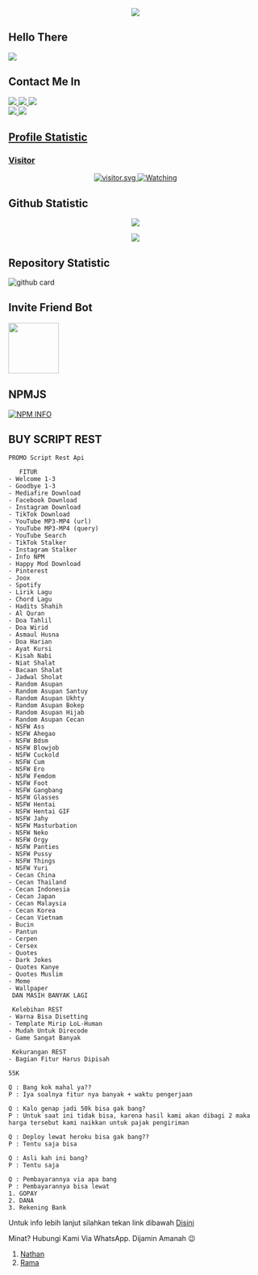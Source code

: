</h1>
<p align="center">
  <img src="https://i.ibb.co/cyM9YyH/logoku.jpg" />
</p>

## Hello There
<a href="//discord.com/users/909113664701874206"><img align="center" src="https://cardivo.vercel.app/api?name=RIFKI%20WANDI&description=Halo,%20I%27m%20RIFKI%20WANDI%20dan%20saya%20masih%20programer%20pemula%20Nice%20to%20meet%20you%20%F0%9F%91%8B&image=https://avatars.githubusercontent.com/FRIENDHOST&usqp=CAU&backgroundColor=%23ecf0f1&youtube=RIFKIBOTX&github=FRIENDHOST&pattern=ticTacToe&colorPattern=%23eaeaea&site=dsc.gg/friendhost"/></a>
## Contact Me In
<p>
  <a href="https://instagram.com/rifki_wandi_apriyan"><img src="https://img.shields.io/badge/Instagram-E4405F?style=for-the-badge&logo=instagram&logoColor=white"/> 
  <a href="https://wa.me/6285721599053/"><img src="https://img.shields.io/badge/WhatsApp-25D366?style=for-the-badge&logo=whatsapp&logoColor=white" />
<a href="https:discord.com/users/909113664701874206"><img src="https://img.shields.io/badge/Discord-RIFKIWANDI-ff0000?style=for-the-badge&logo=discord&logoColor=ff0000&link=https://discord.com/users/909113664701874206" /><br>
   <a href="https://github.com/FRIENDHOST"><img src="https://img.shields.io/badge/-GitHub-black?style=flat-square&logo=github" /> 
  <a href="https://youtube.com/channel/UC-QG066uOC5ITFkUjxmE0HQ"><img src="https://img.shields.io/youtube/channel/subscribers/UC-QG066uOC5ITFkUjxmE0HQ?style=social" /> <br>
</p>

## Profile Statistic

<h3 align="left">Visitor</h3>
<p align="center">
<img src="https://count.getloli.com/get/@RIFKIWANDI?theme=moebooru-h" alt="visitor.svg">
  <a href="https://komarev.com/ghpvc/?username=RIFKIWANDI&color=blue&style=flat-square&label=Profile+Views"><img title="Watching" src="https://komarev.com/ghpvc/?username=RIFKIWANDI&color=blue&style=flat-square&label=Profile+View"></a>
</p>

## Github Statistic

<p align="center"><a href="https://github.com/FRIENDHOST"><img src="https://github-readme-stats.vercel.app/api?username=RIFKIBOTX&show_icons=true&theme=radical"></a></p>
<p align="center"><a href="https://github.com/FRIENDHOST"><img src="https://github-readme-stats.vercel.app/api/top-langs/?username=RIFKIBOTX&theme=radical&layout=compact"></a></p> 

## Repository Statistic
![github card](https://github-readme-stats.vercel.app/api/pin/?username=RIFKIBOTX&repo=Scrappe&theme=dark)

## Invite Friend Bot
<a href="https://dsc.gg/friendmail.gg"><img src="https://i.ibb.co/cyM9YyH/logoku.jpg" width="100" height="100"></a> 

## NPMJS
<p>
    <a href="https://nodei.co/npm/rakuapi/"><img src="https://nodei.co/npm/rakuapi.png?downloads=true&stars=true" alt="NPM INFO" /></a>
  </p>


## BUY SCRIPT REST
```
PROMO Script Rest Api

   FITUR
- Welcome 1-3
- Goodbye 1-3
- Mediafire Download
- Facebook Download
- Instagram Download
- TikTok Download
- YouTube MP3-MP4 (url)
- YouTube MP3-MP4 (query)
- YouTube Search
- TikTok Stalker
- Instagram Stalker
- Info NPM
- Happy Mod Download
- Pinterest
- Joox
- Spotify
- Lirik Lagu
- Chord Lagu
- Hadits Shahih
- Al Quran
- Doa Tahlil
- Doa Wirid
- Asmaul Husna
- Doa Harian
- Ayat Kursi
- Kisah Nabi
- Niat Shalat
- Bacaan Shalat
- Jadwal Sholat
- Random Asupan
- Random Asupan Santuy
- Random Asupan Ukhty
- Random Asupan Bokep
- Random Asupan Hijab
- Random Asupan Cecan
- NSFW Ass
- NSFW Ahegao
- NSFW Bdsm
- NSFW Blowjob
- NSFW Cuckold
- NSFW Cum
- NSFW Ero
- NSFW Femdom
- NSFW Foot
- NSFW Gangbang
- NSFW Glasses
- NSFW Hentai
- NSFW Hentai GIF
- NSFW Jahy
- NSFW Masturbation
- NSFW Neko
- NSFW Orgy 
- NSFW Panties
- NSFW Pussy
- NSFW Things
- NSFW Yuri
- Cecan China
- Cecan Thailand
- Cecan Indonesia
- Cecan Japan
- Cecan Malaysia
- Cecan Korea
- Cecan Vietnam
- Bucin
- Pantun
- Cerpen
- Cersex
- Quotes
- Dark Jokes
- Quotes Kanye
- Quotes Muslim
- Meme
- Wallpaper
 DAN MASIH BANYAK LAGI
 
 Kelebihan REST
- Warna Bisa Disetting
- Template Mirip LoL-Human
- Mudah Untuk Direcode
- Game Sangat Banyak

 Kekurangan REST
- Bagian Fitur Harus Dipisah

55K

Q : Bang kok mahal ya??
P : Iya soalnya fitur nya banyak + waktu pengerjaan

Q : Kalo genap jadi 50k bisa gak bang? 
P : Untuk saat ini tidak bisa, karena hasil kami akan dibagi 2 maka harga tersebut kami naikkan untuk pajak pengiriman

Q : Deploy lewat heroku bisa gak bang?? 
P : Tentu saja bisa

Q : Asli kah ini bang? 
P : Tentu saja 

Q : Pembayarannya via apa bang
P : Pembayarannya bisa lewat
1. GOPAY
2. DANA
3. Rekening Bank
```
Untuk info lebih lanjut silahkan tekan link dibawah
[Disini](https://raku-web.herokuapp.com)


Minat? Hubungi Kami Via WhatsApp. Dijamin Amanah 😉
1. [Nathan](https://wa.me/6287834993722)
2. [Rama](https://wa.me/62895378264836)

